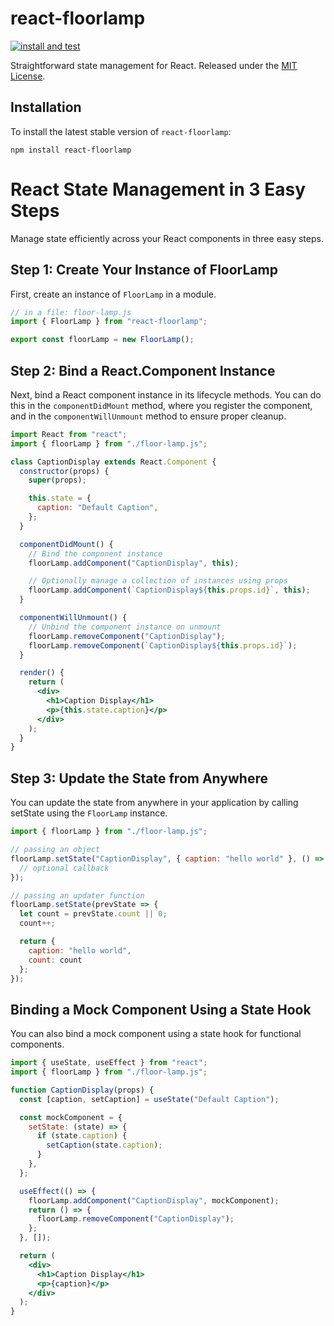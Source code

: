 # react-floorlamp

[![install and test](https://github.com/lfortin/react-floorlamp/actions/workflows/node.js.yml/badge.svg?branch=master&event=push)](https://github.com/lfortin/react-floorlamp/actions/workflows/node.js.yml)

Straightforward state management for React. Released under the [MIT License](https://opensource.org/license/mit).

## Installation

To install the latest stable version of `react-floorlamp`:

    npm install react-floorlamp

# React State Management in 3 Easy Steps

Manage state efficiently across your React components in three easy steps.

## Step 1: Create Your Instance of FloorLamp

First, create an instance of `FloorLamp` in a module.

```javascript
// in a file: floor-lamp.js
import { FloorLamp } from "react-floorlamp";

export const floorLamp = new FloorLamp();
```

## Step 2: Bind a React.Component Instance

Next, bind a React component instance in its lifecycle methods. You can do this in the `componentDidMount` method, where you register the component, and in the `componentWillUnmount` method to ensure proper cleanup.

```jsx
import React from "react";
import { floorLamp } from "./floor-lamp.js";

class CaptionDisplay extends React.Component {
  constructor(props) {
    super(props);

    this.state = {
      caption: "Default Caption",
    };
  }

  componentDidMount() {
    // Bind the component instance
    floorLamp.addComponent("CaptionDisplay", this);

    // Optionally manage a collection of instances using props
    floorLamp.addComponent(`CaptionDisplay${this.props.id}`, this);
  }

  componentWillUnmount() {
    // Unbind the component instance on unmount
    floorLamp.removeComponent("CaptionDisplay");
    floorLamp.removeComponent(`CaptionDisplay${this.props.id}`);
  }

  render() {
    return (
      <div>
        <h1>Caption Display</h1>
        <p>{this.state.caption}</p>
      </div>
    );
  }
}
```

## Step 3: Update the State from Anywhere

You can update the state from anywhere in your application by calling setState using the `FloorLamp` instance.

```javascript
import { floorLamp } from "./floor-lamp.js";

// passing an object
floorLamp.setState("CaptionDisplay", { caption: "hello world" }, () => {
  // optional callback
});

// passing an updater function
floorLamp.setState(prevState => {
  let count = prevState.count || 0;
  count++;

  return {
    caption: "hello world",
    count: count
  };
});
```

## Binding a Mock Component Using a State Hook

You can also bind a mock component using a state hook for functional components.

```jsx
import { useState, useEffect } from "react";
import { floorLamp } from "./floor-lamp.js";

function CaptionDisplay(props) {
  const [caption, setCaption] = useState("Default Caption");

  const mockComponent = {
    setState: (state) => {
      if (state.caption) {
        setCaption(state.caption);
      }
    },
  };

  useEffect(() => {
    floorLamp.addComponent("CaptionDisplay", mockComponent);
    return () => {
      floorLamp.removeComponent("CaptionDisplay");
    };
  }, []);

  return (
    <div>
      <h1>Caption Display</h1>
      <p>{caption}</p>
    </div>
  );
}
```
